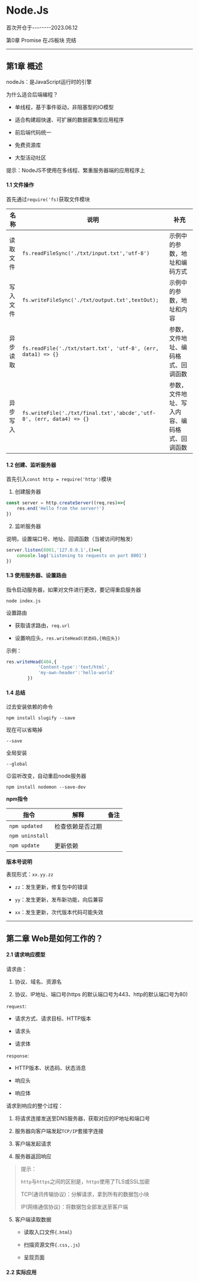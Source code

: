 # Node.Js

首次开仓于--------2023.06.12

第0章 Promise 在JS板块 完结

---

## 第1章 概述

nodeJs：是JavaScript运行时的引擎

为什么适合后端编程？

- 单线程，基于事件驱动，非阻塞型的IO模型

- 适合构建超快速、可扩展的数据密集型应用程序

- 前后端代码统一

- 免费资源库

- 大型活动社区

提示：NodeJS不使用在多线程、繁重服务器端的应用程序上

#### 1.1 文件操作

首先通过`require('fs)`获取文件模块

| 名称   | 说明                                                                   | 补充                     |
| ---- | -------------------------------------------------------------------- | ---------------------- |
| 读取文件 | `fs.readFileSync('./txt/input.txt','utf-8')`                         | 示例中的参数，地址和编码方式         |
| 写入文件 | `fs.writeFileSync('./txt/output.txt',textOut);`                      | 示例中的参数，地址和内容           |
| 异步读取 | `fs.readFile('./txt/start.txt', 'utf-8', (err, data1) => {}`         | 参数，文件地址、编码格式、回调函数      |
| 异步写入 | `fs.writeFile('./txt/final.txt','abcde','utf-8', (err, data4) => {}` | 参数，文件地址、写入内容、编码格式、回调函数 |

#### 1.2 创建、监听服务器

首先引入`const http = require('http')`模块

1. 创建服务器

```js
const server = http.createServer((req,res)=>{
    res.end('Hello from the server!')
})
```

2. 监听服务器

说明，设置端口号、地址、回调函数（当被访问时触发）

```js
server.listen(8001,'127.0.0.1',()=>{
    console.log('Listening to requests on port 8001')
})
```

#### 1.3 使用服务器、设置路由

指令启动服务器，如果对文件进行更改，要记得重启服务器

`node index.js`

设置路由

- 获取请求路由，`req.url`

- 设置响应头，`res.writeHead(状态码,{响应头})`

示例：

```js
res.writeHead(404,{
            'Content-type':'text/html',
            'my-own-header':'hello-world'
        })
```

#### 1.4 总结

过去安装依赖的命令

`npm install slugify --save`

现在可以省略掉

`--save`

全局安装

`--global`

😉监听改变，自动重启node服务器

`npm install nodemon --save-dev`

**npm指令**

| 指令              | 解释       | 备注  |
| --------------- | -------- | --- |
| `npm updated`   | 检查依赖是否过期 |     |
| `npm uninstall` |          |     |
| `npm update`    | 更新依赖     |     |

**版本号说明**

表现形式：`xx.yy.zz`

- `zz`：发生更新，修复包中的错误

- `yy`：发生更新，发布新功能，向后兼容

- `xx`：发生更新，次代版本代码可能失效

---

## 第二章 Web是如何工作的？

#### 2.1 请求响应模型

请求由：

1. 协议、域名、资源名

2. 协议、IP地址、端口号(https 的默认端口号为443、http的默认端口号为80)

`request`:

- 请求方式、请求目标、HTTP版本

- 请求头

- 请求体

`response`:

- HTTP版本、状态码、状态消息

- 响应头

- 响应体

请求到响应的整个过程：

1. 将请求连接发送至DNS服务器，获取对应的IP地址和端口号

2. 服务器向客户端发起`TCP/IP`套接字连接

3. 客户端发起请求

4. 服务器返回响应

> 提示：
> 
> `http`与`https`之间的区别是，`https`使用了TLS或SSL加密
> 
> TCP(通讯传输协议)：分解请求，拿到所有的数据包小块
> 
> IP(网络通信协议)：将数据包全部发送至客户端

5. 客户端读取数据 
   
   - 读取入口文件(`.html`)
   
   - 扫描资源文件(`.css,.js`)
   
   - 呈现页面

#### 2.2 实际应用
